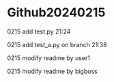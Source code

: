 # Github20240215
 
0215 add test.py 21:24



0215 add test_a.py on branch 21:38



0215 modify readme by user1


0215 modify readme by bigboss

